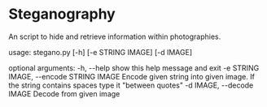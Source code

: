 # Steganography
An script to hide and retrieve information within photographies.

usage: stegano.py [-h] [-e STRING IMAGE] [-d IMAGE]

optional arguments:
  -h, --help            show this help message and exit
  -e STRING IMAGE, --encode STRING IMAGE
                        Encode given string into given image. If the string
                        contains spaces type it "between quotes"
  -d IMAGE, --decode IMAGE
                        Decode from given image